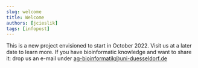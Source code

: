 ```yaml
---
slug: welcome
title: Welcome
authors: [jcieslik]
tags: [infopost]
---
```

This is a new project envisioned to start in October 2022.
Visit us at a later date to learn more.
If you have bioinformatic knowledge and want to share it: drop us an e-mail under ag-bioinformatik@uni-duesseldorf.de
<!-- truncate -->